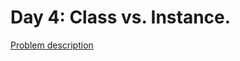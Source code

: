 # Day 4: Class vs. Instance.

[Problem description](https://www.hackerrank.com/challenges/30-class-vs-instance)
